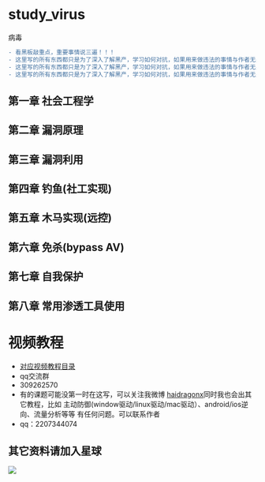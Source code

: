# study_virus
病毒
```diff
- 看黑板敲重点，重要事情说三遍！！！
- 这里写的所有东西都只是为了深入了解黑产，学习如何对抗，如果用来做违法的事情与作者无关！！！
- 这里写的所有东西都只是为了深入了解黑产，学习如何对抗，如果用来做违法的事情与作者无关！！！
- 这里写的所有东西都只是为了深入了解黑产，学习如何对抗，如果用来做违法的事情与作者无关！！！
```
## 第一章 社会工程学
## 第二章 漏洞原理
## 第三章 漏洞利用
## 第四章 钓鱼(社工实现)
## 第五章 木马实现(远控)
## 第六章 免杀(bypass AV)
## 第七章 自我保护 
## 第八章 常用渗透工具使用
# 视频教程
* [对应视频教程目录](https://github.com/haidragon/haidragon_study)
* qq交流群 
* 309262570
* 有的课题可能没第一时在这写，可以关注我微博 [haidragonx](https://weibo.com/haidragon)同时我也会出其它教程，比如 主动防御(window驱动/linux驱动/mac驱动）、android/ios逆向、流量分析等等 有任何问题。可以联系作者
* qq：2207344074
## 其它资料请加入星球
![](https://github.com/haidragon/study_frida/blob/master/image/1681580715267_.pic_hd.jpg)
